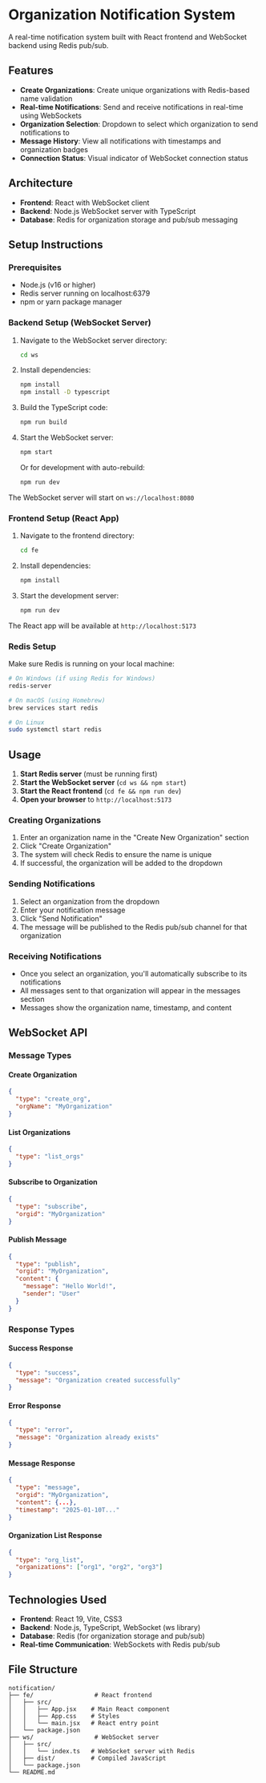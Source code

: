 # Organization Notification System

A real-time notification system built with React frontend and WebSocket backend using Redis pub/sub.

## Features

- **Create Organizations**: Create unique organizations with Redis-based name validation
- **Real-time Notifications**: Send and receive notifications in real-time using WebSockets
- **Organization Selection**: Dropdown to select which organization to send notifications to
- **Message History**: View all notifications with timestamps and organization badges
- **Connection Status**: Visual indicator of WebSocket connection status

## Architecture

- **Frontend**: React with WebSocket client
- **Backend**: Node.js WebSocket server with TypeScript
- **Database**: Redis for organization storage and pub/sub messaging

## Setup Instructions

### Prerequisites

- Node.js (v16 or higher)
- Redis server running on localhost:6379
- npm or yarn package manager

### Backend Setup (WebSocket Server)

1. Navigate to the WebSocket server directory:
   ```bash
   cd ws
   ```

2. Install dependencies:
   ```bash
   npm install
   npm install -D typescript
   ```

3. Build the TypeScript code:
   ```bash
   npm run build
   ```

4. Start the WebSocket server:
   ```bash
   npm start
   ```

   Or for development with auto-rebuild:
   ```bash
   npm run dev
   ```

The WebSocket server will start on `ws://localhost:8080`

### Frontend Setup (React App)

1. Navigate to the frontend directory:
   ```bash
   cd fe
   ```

2. Install dependencies:
   ```bash
   npm install
   ```

3. Start the development server:
   ```bash
   npm run dev
   ```

The React app will be available at `http://localhost:5173`

### Redis Setup

Make sure Redis is running on your local machine:

```bash
# On Windows (if using Redis for Windows)
redis-server

# On macOS (using Homebrew)
brew services start redis

# On Linux
sudo systemctl start redis
```

## Usage

1. **Start Redis server** (must be running first)
2. **Start the WebSocket server** (`cd ws && npm start`)
3. **Start the React frontend** (`cd fe && npm run dev`)
4. **Open your browser** to `http://localhost:5173`

### Creating Organizations

1. Enter an organization name in the "Create New Organization" section
2. Click "Create Organization"
3. The system will check Redis to ensure the name is unique
4. If successful, the organization will be added to the dropdown

### Sending Notifications

1. Select an organization from the dropdown
2. Enter your notification message
3. Click "Send Notification"
4. The message will be published to the Redis pub/sub channel for that organization

### Receiving Notifications

- Once you select an organization, you'll automatically subscribe to its notifications
- All messages sent to that organization will appear in the messages section
- Messages show the organization name, timestamp, and content

## WebSocket API

### Message Types

#### Create Organization
```json
{
  "type": "create_org",
  "orgName": "MyOrganization"
}
```

#### List Organizations
```json
{
  "type": "list_orgs"
}
```

#### Subscribe to Organization
```json
{
  "type": "subscribe",
  "orgid": "MyOrganization"
}
```

#### Publish Message
```json
{
  "type": "publish",
  "orgid": "MyOrganization",
  "content": {
    "message": "Hello World!",
    "sender": "User"
  }
}
```

### Response Types

#### Success Response
```json
{
  "type": "success",
  "message": "Organization created successfully"
}
```

#### Error Response
```json
{
  "type": "error",
  "message": "Organization already exists"
}
```

#### Message Response
```json
{
  "type": "message",
  "orgid": "MyOrganization",
  "content": {...},
  "timestamp": "2025-01-10T..."
}
```

#### Organization List Response
```json
{
  "type": "org_list",
  "organizations": ["org1", "org2", "org3"]
}
```

## Technologies Used

- **Frontend**: React 19, Vite, CSS3
- **Backend**: Node.js, TypeScript, WebSocket (ws library)
- **Database**: Redis (for organization storage and pub/sub)
- **Real-time Communication**: WebSockets with Redis pub/sub

## File Structure

```
notification/
├── fe/                 # React frontend
│   ├── src/
│   │   ├── App.jsx    # Main React component
│   │   ├── App.css    # Styles
│   │   └── main.jsx   # React entry point
│   └── package.json
├── ws/                 # WebSocket server
│   ├── src/
│   │   └── index.ts   # WebSocket server with Redis
│   ├── dist/          # Compiled JavaScript
│   └── package.json
└── README.md
```
